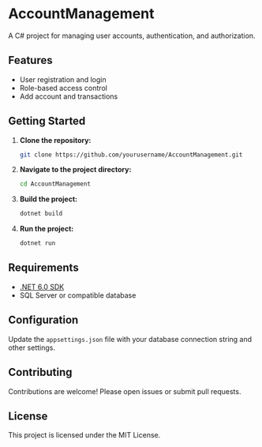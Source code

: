 # AccountManagement

A C# project for managing user accounts, authentication, and authorization.

## Features

- User registration and login
- Role-based access control
- Add account and transactions

## Getting Started

1. **Clone the repository:**
    ```bash
    git clone https://github.com/yourusername/AccountManagement.git
    ```

2. **Navigate to the project directory:**
    ```bash
    cd AccountManagement
    ```

3. **Build the project:**
    ```bash
    dotnet build
    ```

4. **Run the project:**
    ```bash
    dotnet run
    ```

## Requirements

- [.NET 6.0 SDK](https://dotnet.microsoft.com/download)
- SQL Server or compatible database

## Configuration

Update the `appsettings.json` file with your database connection string and other settings.

## Contributing

Contributions are welcome! Please open issues or submit pull requests.

## License

This project is licensed under the MIT License.
